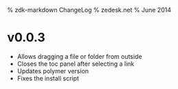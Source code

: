 % zdk-markdown ChangeLog
% zedesk.net
% June 2014

# v0.0.3

  - Allows dragging a file or folder from outside
  - Closes the toc panel after selecting a link
  - Updates polymer version
  - Fixes the install script
  